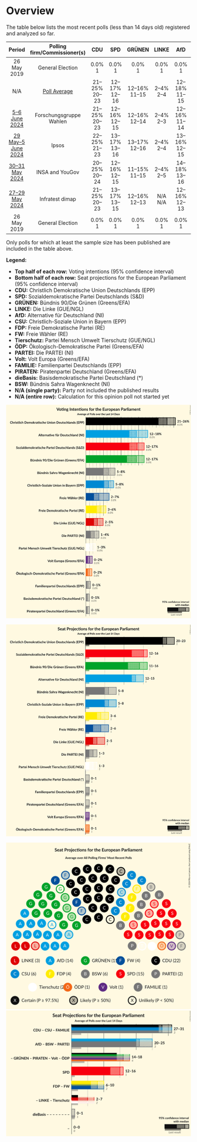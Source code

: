 # Overview

The table below lists the most recent polls (less than 14 days old) registered and analyzed so far.

| Period     | Polling firm/Commissioner(s) | CDU | SPD | GRÜNEN | LINKE | AfD | CSU | FDP | FW | Tierschutz | ÖDP | PARTEI | Volt | FAMILIE | PIRATEN | dieBasis | BSW |
|:----------:|:----------------------------:|:--:|:--:|:--:|:--:|:--:|:--:|:--:|:--:|:--:|:--:|:--:|:--:|:--:|:--:|:--:|:--:|
| 26 May 2019 | General Election | 0.0% <br> 1 | 0.0% <br> 1 | 0.0% <br> 1 | 0.0% <br> 1 | 0.0% <br> 1 | 0.0% <br> 1 | 0.0% <br> 1 | 0.0% <br> 1 | 0.0% <br> 1 | 0.0% <br> 1 | 0.0% <br> 1 | 0.0% <br> 1 | 0.0% <br> 1 | 0.0% <br> 1 | 0.0% <br> 1 | 0.0% <br> 1 |
| N/A | [Poll Average](average.html) | 21–25% <br> 20–23 | 12–17% <br> 12–16 | 12–16% <br> 11–15 | 2–4% <br> 2–4 | 12–18% <br> 11–15 | 5–8% <br> 5–8 | 3–6% <br> 3–6 | 2–7% <br> 2–6 | 1–3% <br> 1–3 | 0–2% <br> 0–1 | 2–4% <br> 2–3 | 1–4% <br> 0–4 | 0–1% <br> 0–1 | 0–1% <br> 0–1 | 0–1% <br> 0–1 | 5–8% <br> 5–8 |
| [5–6 June 2024](2024-06-06-ForschungsgruppeWahlen.html) | Forschungsgruppe Wahlen | 21–25% <br> 20–23 | 12–16% <br> 12–15 | 12–16% <br> 12–14 | 2–4% <br> 2–3 | 12–16% <br> 11–14 | 5–8% <br> 5–7 | 3–5% <br> 3–5 | 3–6% <br> 4–5 | 1–2% <br> 1–2 | 0–2% <br> 1 | 1–3% <br> 2–3 | 2–4% <br> 2–4 | 0–1% <br> 0–1 | 0–1% <br> 0–1 | 0–1% <br> 0–1 | 6–8% <br> 6–8 |
| [29 May–5 June 2024](2024-06-05-Ipsos.html) | Ipsos | 22–25% <br> 21–23 | 13–17% <br> 13–16 | 13–17% <br> 12–16 | 2–4% <br> 2–4 | 13–16% <br> 12–15 | 6–8% <br> 6–8 | 4–6% <br> 4–6 | 2–4% <br> 2–4 | 1–2% <br> 1–2 | 0–1% <br> 0–1 | 1–3% <br> 1–3 | 0–1% <br> 0–1 | 0–1% <br> 0–1 | 0–1% <br> 0–1 | 0–1% <br> 0–1 | 6–8% <br> 6–8 |
| [30–31 May 2024](2024-05-31-INSAandYouGov.html) | INSA and YouGov | 20–25% <br> 20–24 | 12–16% <br> 12–15 | 11–15% <br> 11–15 | 2–4% <br> 2–5 | 14–18% <br> 13–16 | 5–8% <br> 5–7 | 3–5% <br> 3–5 | 2–4% <br> 2–4 | 1–3% <br> 1–3 | 1–2% <br> 1 | 2–4% <br> 2–4 | 1–2% <br> 1–2 | 0–1% <br> 0–1 | 0–1% <br> 0–1 | 0–1% <br> 0–1 | 6–9% <br> 6–8 |
| [27–29 May 2024](2024-05-29-Infratestdimap.html) | Infratest dimap | 21–25% <br> 20–23 | 13–17% <br> 13–15 | 12–16% <br> 12–13 | N/A <br> N/A | 12–16% <br> 12–13 | 5–8% <br> 6 | 3–5% <br> 4–5 | 5–7% <br> 6 | 1–3% <br> 2 | 1–2% <br> 1–2 | 2–4% <br> 3 | 1–2% <br> 1 | 0–1% <br> 0–1 | 0–1% <br> 1 | 0–1% <br> 1 | 5–7% <br> 5–7 |
| 26 May 2019 | General Election | 0.0% <br> 1 | 0.0% <br> 1 | 0.0% <br> 1 | 0.0% <br> 1 | 0.0% <br> 1 | 0.0% <br> 1 | 0.0% <br> 1 | 0.0% <br> 1 | 0.0% <br> 1 | 0.0% <br> 1 | 0.0% <br> 1 | 0.0% <br> 1 | 0.0% <br> 1 | 0.0% <br> 1 | 0.0% <br> 1 | 0.0% <br> 1 |

Only polls for which at least the sample size has been published are included in the table above.

**Legend:**
+ **Top half of each row:** Voting intentions (95% confidence interval)
+ **Bottom half of each row:** Seat projections for the European Parliament (95% confidence interval)
+ **CDU:** Christlich Demokratische Union Deutschlands (EPP)
+ **SPD:** Sozialdemokratische Partei Deutschlands (S&D)
+ **GRÜNEN:** Bündnis 90/Die Grünen (Greens/EFA)
+ **LINKE:** Die Linke (GUE/NGL)
+ **AfD:** Alternative für Deutschland (NI)
+ **CSU:** Christlich-Soziale Union in Bayern (EPP)
+ **FDP:** Freie Demokratische Partei (RE)
+ **FW:** Freie Wähler (RE)
+ **Tierschutz:** Partei Mensch Umwelt Tierschutz (GUE/NGL)
+ **ÖDP:** Ökologisch-Demokratische Partei (Greens/EFA)
+ **PARTEI:** Die PARTEI (NI)
+ **Volt:** Volt Europa (Greens/EFA)
+ **FAMILIE:** Familienpartei Deutschlands (EPP)
+ **PIRATEN:** Piratenpartei Deutschland (Greens/EFA)
+ **dieBasis:** Basisdemokratische Partei Deutschland (*)
+ **BSW:** Bündnis Sahra Wagenknecht (NI)
+ **N/A (single party):** Party not included the published results
+ **N/A (entire row):** Calculation for this opinion poll not started yet


![Graph with voting intentions not yet produced](average.png "Voting Intentions")

![Graph with seats not yet produced](average-seats.png "Seats")

![Graph with seating plan not yet produced](average-seating-plan.png "Seating Plan")
![Graph with coalitions seats not yet produced](average-coalitions-seats.png "Coalitions Seats")
